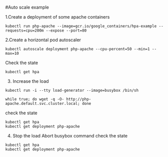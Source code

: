 #Auto scale example

1.Create a deployment of some apache containers
```
kubectl run php-apache --image=gcr.io/google_containers/hpa-example --requests=cpu=200m --expose --port=80
```

2.Create a horizontal pod autoscaler
```
kubectl autoscale deployment php-apache --cpu-percent=50 --min=1 --max=10
```
Check the state
```
kubectl get hpa
```

3. Increase the load
```
kubectl run -i --tty load-generator --image=busybox /bin/sh

while true; do wget -q -O- http://php-apache.default.svc.cluster.local; done
```

check the state
```
kubectl get hpa
kubectl get deployment php-apache
```

4. Stop the load
Abort busybox command
check the state
```
kubectl get hpa
kubectl get deployment php-apache
```


